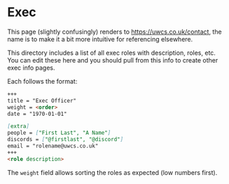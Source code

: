 # Exec

This page (slightly confusingly) renders to https://uwcs.co.uk/contact, the name is to make it a bit more intuitive for referencing elsewhere.

This directory includes a list of all exec roles with description, roles, etc. You can edit these here and you should pull from this info to create other exec info pages.

Each follows the format:
```markdown
+++
title = "Exec Officer"
weight = <order>
date = "1970-01-01"

[extra]
people = ["First Last", "A Name"]
discords = ["@firstlast", "@discord"]
email = "rolename@uwcs.co.uk"
+++
<role description>
```

The `weight` field allows sorting the roles as expected (low numbers first).